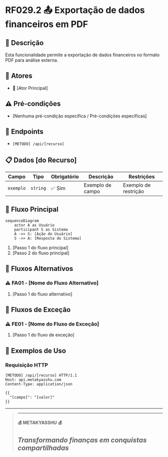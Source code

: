 # RF029.2 📤 Exportação de dados financeiros em PDF

## 📝 Descrição

Esta funcionalidade permite a exportação de dados financeiros no formato PDF para análise externa.

## 👥 Atores

- 👤 [Ator Principal]

## ⚠️ Pré-condições

- [Nenhuma pré-condição específica / Pré-condições específicas]

## 🔌 Endpoints

- `[METODO] /api/[recurso]`

## 📋 Dados [do Recurso]

| Campo     | Tipo     | Obrigatório | Descrição        | Restrições           |
|-----------|----------|-------------|------------------|----------------------|
| `exemplo` | `string` | ✅ Sim       | Exemplo de campo | Exemplo de restrição |

## 🔄 Fluxo Principal

```mermaid
sequenceDiagram
    actor A as Usuário
    participant S as Sistema
    A ->> S: [Ação do Usuário]
    S ->> A: [Resposta do Sistema]
```

1. [Passo 1 do fluxo principal]
2. [Passo 2 do fluxo principal]

## 🔀 Fluxos Alternativos

### ⚠️ FA01 - [Nome do Fluxo Alternativo]

1. [Passo 1 do fluxo alternativo]

## 🚫 Fluxos de Exceção

### ⚠️ FE01 - [Nome do Fluxo de Exceção]

1. [Passo 1 do fluxo de exceção]

## 🧪 Exemplos de Uso

### Requisição HTTP

```http
[METODO] /api/[recurso] HTTP/1.1
Host: api.metakyasshu.com
Content-Type: application/json

{{
  "[campo]": "[valor]"
}}
```

---

> ---------------------------------------------------------------------------
> #### 💰 METAKYASSHU 💰
> ***Transformando finanças em conquistas compartilhadas***
> --------------------------------------------------------------------------- 